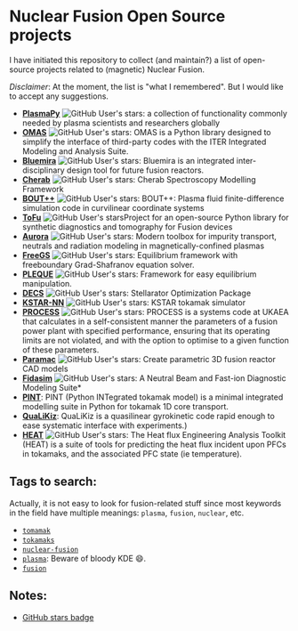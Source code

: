 # Nuclear Fusion Open Source projects

I have initiated this repository to collect (and maintain?) a list of open-source projects related to (magnetic) Nuclear Fusion. 

*Disclaimer*: At the moment, the list is "what I remembered". But I would like to accept any suggestions.

* [**PlasmaPy**](https://github.com/PlasmaPy/PlasmaPy) ![GitHub User's stars](https://img.shields.io/github/stars/PlasmaPy/PlasmaPy?style=flat&label=%E2%AD%90): a collection of functionality commonly needed by plasma scientists and researchers globally
* [**OMAS**](https://github.com/gafusion/omas) ![GitHub User's stars](https://img.shields.io/github/stars/gafusion/omas?style=flat&label=%E2%AD%90): OMAS is a Python library designed to simplify the interface of third-party codes with the ITER Integrated Modeling and Analysis Suite.
* [**Bluemira**](https://github.com/Fusion-Power-Plant-Framework/bluemira) ![GitHub User's stars](https://img.shields.io/github/stars/Fusion-Power-Plant-Framework/bluemira?style=flat&label=%E2%AD%90): Bluemira is an integrated inter-disciplinary design tool for future fusion reactors.
* [**Cherab**](https://github.com/cherab) ![GitHub User's stars](https://img.shields.io/github/stars/cherab?style=flat&label=%E2%AD%90): Cherab Spectroscopy Modelling Framework
* [**BOUT++**](https://github.com/boutproject) ![GitHub User's stars](https://img.shields.io/github/stars/boutproject?style=flat&label=%E2%AD%90): BOUT++: Plasma fluid finite-difference simulation code in curvilinear coordinate systems
* [**ToFu**](https://github.com/ToFuProject) ![GitHub User's stars](https://img.shields.io/github/stars/ToFuProject?style=flat&label=%E2%AD%90)Project for an open-source Python library for synthetic diagnostics and tomography for Fusion devices
* [**Aurora**](https://github.com/fsciortino/Aurora) ![GitHub User's stars](https://img.shields.io/github/stars/fsciortino/Aurora?style=flat&label=%E2%AD%90): Modern toolbox for impurity transport, neutrals and radiation modeling in magnetically-confined plasmas
* [**FreeGS**](https://github.com/freegs-plasma/freegs) ![GitHub User's stars](https://img.shields.io/github/stars/freegs-plasma/freegs?style=flat&label=%E2%AD%90): Equilibrium framework with freeboundary Grad-Shafranov equation solver.
* [**PLEQUE**](https://github.com/kripnerl/pleque) ![GitHub User's stars](https://img.shields.io/github/stars/kripnerl/pleque?style=flat&label=%E2%AD%90): Framework for easy equilibrium manipulation.
* [**DECS**](https://github.com/PlasmaControl/DESC) ![GitHub User's stars](https://img.shields.io/github/stars/PlasmaControl/DESC?style=flat&label=%E2%AD%90): Stellarator Optimization Package
* [**KSTAR-NN**](https://github.com/jaem-seo/KSTAR_tokamak_simulator) ![GitHub User's stars](https://img.shields.io/github/stars/jaem-seo/KSTAR_tokamak_simulator?style=flat&label=%E2%AD%90): KSTAR tokamak simulator
* [**PROCESS**](https://github.com/ukaea/PROCESS) ![GitHub User's stars](https://img.shields.io/github/stars/ukaea/PROCESS?style=flat&label=%E2%AD%90): PROCESS is a systems code at UKAEA that calculates in a self-consistent manner the parameters of a fusion power plant with specified performance, ensuring that its operating limits are not violated, and with the option to optimise to a given function of these parameters.
* [**Paramac**](https://github.com/ukaea/paramak) ![GitHub User's stars](https://img.shields.io/github/stars/ukaea/paramak?style=flat&label=%E2%AD%90): Create parametric 3D fusion reactor CAD models
* [**Fidasim**](https://github.com/D3DEnergetic/FIDASIM) ![GitHub User's stars](https://img.shields.io/github/stars/D3DEnergetic%2FFIDASIM?style=flat&label=%E2%AD%90): A Neutral Beam and Fast-ion Diagnostic Modeling Suite*
* [**PINT**](https://gitlab.com/qualikiz-group/pyntegrated_model): PINT (Python INTegrated tokamak model) is a minimal integrated modelling suite in Python for tokamak 1D core transport.
* [**QuaLiKiz**](https://gitlab.com/qualikiz-group): QuaLiKiz is a quasilinear gyrokinetic code rapid enough to ease systematic interface with experiments.)
* [**HEAT**](https://github.com/plasmapotential/HEAT) ![GitHub User's stars](https://img.shields.io/github/stars/plasmapotential/HEAT?style=flat&label=%E2%AD%90): The Heat flux Engineering Analysis Toolkit (HEAT) is a suite of tools for predicting the heat flux incident upon PFCs in tokamaks, and the associated PFC state (ie temperature).

## Tags to search: 

Actually, it is not easy to look for fusion-related stuff since most keywords in the field have multiple meanings: `plasma`, `fusion`, `nuclear`, etc.  

* [`tomamak`](https://github.com/topics/tokamak)
* [`tokamaks`](https://github.com/topics/tokamak)
* [`nuclear-fusion`](https://github.com/topics/nuclear-fusion)
* [`plasma`](https://github.com/topics/plasma): Beware of bloody KDE :smile:.
* [`fusion`](https://github.com/topics/fusion) 


## Notes:

* [GitHub stars badge](https://shields.io/badges/git-hub-users-stars)
